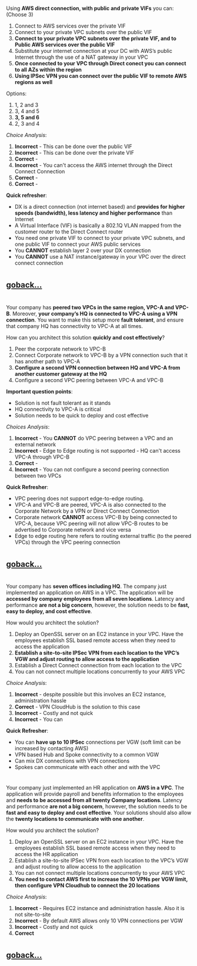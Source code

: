 
#

Using **AWS direct connection, with public and private VIFs** you can: (Choose 3)

1. Connect to AWS services over the private VIF
2. Connect to your private VPC subnets over the public VIF
3. **Connect to your private VPC subnets over the private VIF, and to Public AWS services over the public VIF**
4. Substitute your internet connection at your DC with AWS’s public Internet through the use of a NAT gateway in your VPC
5. **Once connected to your VPC through Direct conect you can connect to all AZs within the region**
6. **Using IPSec VPN you can connect over the public VIF to remote AWS regions as well**

Options: 
1. 1, 2 and 3
2. 3, 4 and 5
3. **3, 5 and 6**
4. 2, 3 and 4

_Choice Analysis_:
1. **Incorrect** - This can be done over the public VIF
2. **Incorrect** - This can be done over the private VIF
3. **Correct** - 
4. **Incorrect** - You can't access the AWS internet through the Direct Connect Connection
5. **Correct** - 
6. **Correct** - 

**Quick refresher**:
- DX is a direct connection (not internet based) and **provides for higher speeds (bandwidth), less latency and higher performance** than Internet
- A Virtual Interface (VIF) is basically a 802.1Q VLAN mapped from the customer router to the Direct Connect router
- You need one private VIF to connect to your private VPC subnets, and one public VIF to connect your AWS public services
- You **CANNOT** establish layer 2 over your DX connection
- You **CANNOT** use a NAT instance/gateway in your VPC over the direct connect connection
#
## [goback...](./vpc-questions.md)
#

Your company has **peered two VPCs in the same region, VPC-A and VPC-B**. Moreover, **your company’s HQ is connected to VPC-A using a VPN connection**. You want to make this setup more **fault tolerant**, and ensure that company HQ has connectivity to VPC-A at all times.

How can you architect this solution **quickly and cost effectively**?

1. Peer the corporate network to VPC-B
2. Connect Corporate network to VPC-B by a VPN connection such that it has another path to VPC-A
3. **Configure a second VPN connection between HQ and VPC-A from another customer gateway at the HQ**
4. Configure a second VPC peering between VPC-A and VPC-B

**Important question points**:
- Solution is not fault tolerant as it stands
- HQ connectivity to VPC-A is critical
- Solution needs to be quick to deploy and cost effective

_Choices Analysis_:
1. **Incorrect** - You **CANNOT** do VPC peering between a VPC and an external network
2. **Incorrect** - Edge to Edge routing is not supported - HQ can't access VPC-A through VPC-B
3. **Correct** - 
4. **Incorrect** - You can not configure a second peering connection between two VPCs

**Quick Refresher**:
- VPC peering does not support edge-to-edge routing.
- VPC-A and VPC-B are peered, VPC-A is also connected to the Corporate Network by a VPN or Direct Connect Connection
- Corporate network **CANNOT** access VPC-B by being connected to VPC-A, because VPC peering will not allow VPC-B routes to be advertised to Corporate network and vice versa
- Edge to edge routing here refers to routing external traffic (to the peered VPCs) through the VPC peering connection
#
## [goback...](./vpc-questions.md)
#

Your company has **seven offices including HQ**. The company just implemented an application on AWS in a VPC. The application will be **accessed by company employees from all seven locations**. Latency and performance **are not a big concern**, however, the solution needs to be **fast, easy to deploy, and cost effective**.

How would you architect the solution?

1. Deploy an OpenSSL server on an EC2 instance in your VPC. Have the employees establish SSL based remote access when they need to access the application
2. **Establish a site-to-site IPSec VPN from each location to the VPC’s VGW and adjust routing to allow access to the application**
3. Establish a Direct Connect connection from each location to the VPC
4. You can not connect multiple locations concurrently to your AWS VPC

_Choice Analysis_:

1. **Incorrect** - despite possible but this involves an EC2 instance, administration hassle
2. **Correct** - VPN CloudHub is the solution to this case
3. **Incorrect** - Costly and not quick
4. **Incorrect** - You can

**Quick Refresher**:
- You can **have up to 10 IPSec** connections per VGW (soft limit can be increased by contacting AWS)
- VPN based Hub and Spoke connectivity to a common VGW
- Can mix DX connections with VPN connections
- Spokes can communicate with each other and with the VPC

#

Your company just implemented an HR application on **AWS in a VPC**. The application will provide payroll and benefits information to the employees and **needs to be accessed from all twenty Company locations**. Latency and performance **are not a big concern**, however, the solution needs to be **fast and easy to deploy and cost effective**. Your solutions should also allow the **twenty locations to communicate with one another**.

How would you architect the solution?

1. Deploy an OpenSSL server on an EC2 instance in your VPC. Have the employees establish SSL based remote access when they need to access the HR application
2. Establish a site-to-site IPSec VPN from each location to the VPC’s VGW and adjust routing to allow access to the application
3. You can not connect multiple locations concurrently to your AWS VPC
4. **You need to contact AWS first to increase the 10 VPNs per VGW limit, then configure VPN Cloudhub to connect the 20 locations**

_Choice Analysis_:

1. **Incorrect** - Requires EC2 instance and administration hassle. Also it is not site-to-site
2. **Incorrect** - By default AWS allows only 10 VPN connections per VGW
3. **Incorrect** - Costly and not quick
4. **Correct**  
#
## [goback...](./vpc-questions.md)